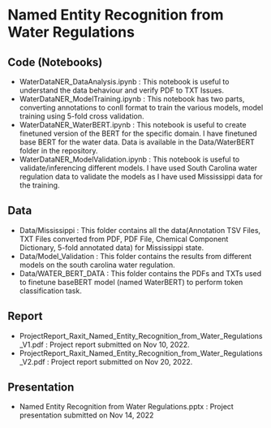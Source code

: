 # Named Entity Recognition from Water Regulations


## Code (Notebooks)
- WaterDataNER_DataAnalysis.ipynb : This notebook is useful to understand the data behaviour and verify PDF to TXT Issues.
- WaterDataNER_ModelTraining.ipynb : This notebook has two parts, converting annotations to conll format to train the various models, model training using 5-fold cross validation.
- WaterDataNER_WaterBERT.ipynb : This notebook is useful to create finetuned version of the BERT for the specific domain. I have finetuned base BERT for the water data. Data is available in the Data/WaterBERT folder in the repository. 
- WaterDataNER_ModelValidation.ipynb : This notebook is useful to validate/inferencing different models. I have used South Carolina water regulation data to validate the models as I have used Mississippi data for the training. 


## Data
- Data/Mississippi : This folder contains all the data(Annotation TSV Files, TXT Files converted from PDF, PDF File, Chemical Component Dictionary, 5-fold annotated data) for Mississippi state. 
- Data/Model_Validation : This folder contains the results from different models on the south carolina water regulation. 
- Data/WATER_BERT_DATA : This folder contains the PDFs and TXTs used to finetune baseBERT model (named WaterBERT) to perform token classification task. 

## Report
- ProjectReport_Raxit_Named_Entity_Recognition_from_Water_Regulations_V1.pdf : Project report submitted on Nov 10, 2022.
- ProjectReport_Raxit_Named_Entity_Recognition_from_Water_Regulations_V2.pdf : Project report submitted on Nov 20, 2022.

## Presentation
- Named Entity Recognition from Water Regulations.pptx : Project presentation submitted on Nov 14, 2022